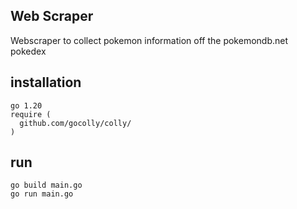 ## Web Scraper
Webscraper to collect pokemon information off the pokemondb.net pokedex
## installation
```
go 1.20
require (
  github.com/gocolly/colly/
)
```
## run
```
go build main.go
go run main.go
```
